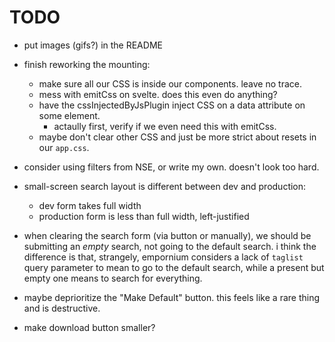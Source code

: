 # TODO

- put images (gifs?) in the README

- finish reworking the mounting:

  - make sure all our CSS is inside our components. leave no trace.
  - mess with emitCss on svelte. does this even do anything?
  - have the cssInjectedByJsPlugin inject CSS on a data attribute on some element.
    - actaully first, verify if we even need this with emitCss.
  - maybe don't clear other CSS and just be more strict about resets in our
    `app.css`.

- consider using filters from NSE, or write my own. doesn't look too hard.

- small-screen search layout is different between dev and production:
  - dev form takes full width
  - production form is less than full width, left-justified

- when clearing the search form (via button or manually), we should be
  submitting an _empty_ search, not going to the default search. i think the
  difference is that, strangely, empornium considers a lack of `taglist` query
  parameter to mean to go to the default search, while a present but empty one
  means to search for everything.

- maybe deprioritize the "Make Default" button. this feels like a rare thing and
  is destructive.

- make download button smaller? 